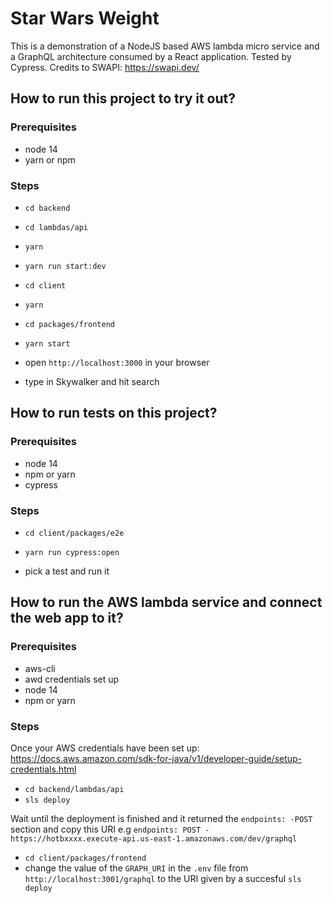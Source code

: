 # Star Wars Weight

This is a demonstration of a NodeJS based AWS lambda micro service and a GraphQL architecture consumed by a React application. Tested by Cypress. Credits to SWAPI: https://swapi.dev/

## How to run this project to try it out?

### Prerequisites

- node 14
- yarn or npm

### Steps

- `cd backend`
- `cd lambdas/api`
- `yarn`
- `yarn run start:dev`

- `cd client`
- `yarn`
- `cd packages/frontend`
- `yarn start`

- open `http://localhost:3000` in your browser
- type in Skywalker and hit search

## How to run tests on this project?

### Prerequisites

- node 14
- npm or yarn
- cypress

### Steps

- `cd client/packages/e2e`
- `yarn run cypress:open`

- pick a test and run it

## How to run the AWS lambda service and connect the web app to it?

### Prerequisites

- aws-cli
- awd credentials set up
- node 14
- npm or yarn

### Steps

Once your AWS credentials have been set up: https://docs.aws.amazon.com/sdk-for-java/v1/developer-guide/setup-credentials.html

- `cd backend/lambdas/api`
- `sls deploy`

Wait until the deployment is finished and it returned the `endpoints: -POST` section and copy this URI
e.g `endpoints: POST - https://hotbxxxx.execute-api.us-east-1.amazonaws.com/dev/graphql`

- `cd client/packages/frontend`
- change the value of the `GRAPH_URI` in the `.env` file from `http://localhost:3001/graphql` to the URI given by a succesful `sls deploy`
